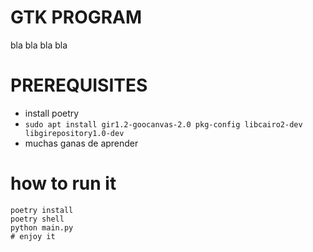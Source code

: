 # GTK PROGRAM 
bla bla bla bla 

# PREREQUISITES

* install poetry 
* `sudo apt install gir1.2-goocanvas-2.0 pkg-config libcairo2-dev libgirepository1.0-dev`
* muchas ganas de aprender

# how to run it 

```
poetry install 
poetry shell
python main.py 
# enjoy it 

```